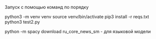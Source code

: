 Запуск с помощью команд по порядку

python3 -m venv venv
source venv/bin/activate
pip3 install -r reqs.txt
python3 test2.py


python -m spacy download ru_core_news_sm - для языковой модели